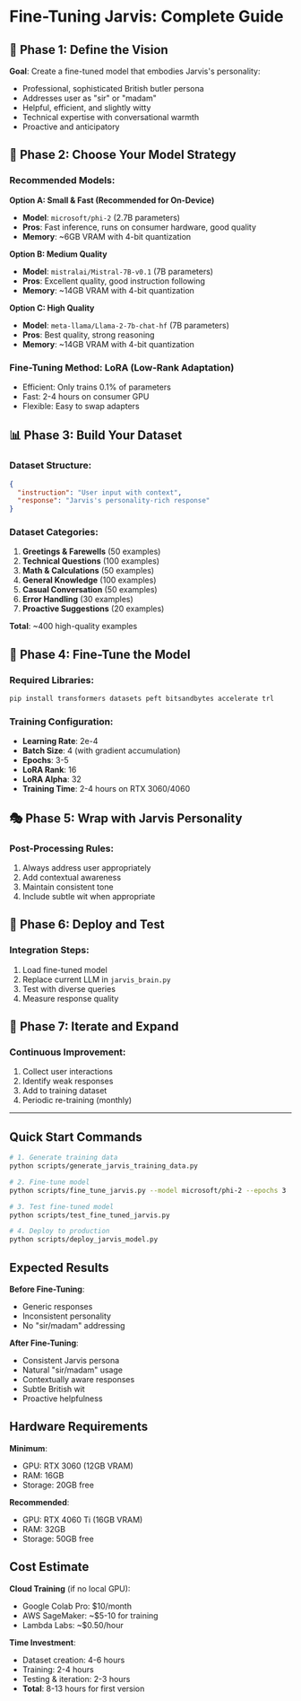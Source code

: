 # Fine-Tuning Jarvis: Complete Guide

## 🎯 Phase 1: Define the Vision

**Goal**: Create a fine-tuned model that embodies Jarvis's personality:
- Professional, sophisticated British butler persona
- Addresses user as "sir" or "madam"
- Helpful, efficient, and slightly witty
- Technical expertise with conversational warmth
- Proactive and anticipatory

## 🤖 Phase 2: Choose Your Model Strategy

### Recommended Models:

**Option A: Small & Fast (Recommended for On-Device)**
- **Model**: `microsoft/phi-2` (2.7B parameters)
- **Pros**: Fast inference, runs on consumer hardware, good quality
- **Memory**: ~6GB VRAM with 4-bit quantization

**Option B: Medium Quality**
- **Model**: `mistralai/Mistral-7B-v0.1` (7B parameters)
- **Pros**: Excellent quality, good instruction following
- **Memory**: ~14GB VRAM with 4-bit quantization

**Option C: High Quality**
- **Model**: `meta-llama/Llama-2-7b-chat-hf` (7B parameters)
- **Pros**: Best quality, strong reasoning
- **Memory**: ~14GB VRAM with 4-bit quantization

### Fine-Tuning Method: LoRA (Low-Rank Adaptation)
- Efficient: Only trains 0.1% of parameters
- Fast: 2-4 hours on consumer GPU
- Flexible: Easy to swap adapters

## 📊 Phase 3: Build Your Dataset

### Dataset Structure:
```json
{
  "instruction": "User input with context",
  "response": "Jarvis's personality-rich response"
}
```

### Dataset Categories:

1. **Greetings & Farewells** (50 examples)
2. **Technical Questions** (100 examples)
3. **Math & Calculations** (50 examples)
4. **General Knowledge** (100 examples)
5. **Casual Conversation** (50 examples)
6. **Error Handling** (30 examples)
7. **Proactive Suggestions** (20 examples)

**Total**: ~400 high-quality examples

## 🔧 Phase 4: Fine-Tune the Model

### Required Libraries:
```bash
pip install transformers datasets peft bitsandbytes accelerate trl
```

### Training Configuration:
- **Learning Rate**: 2e-4
- **Batch Size**: 4 (with gradient accumulation)
- **Epochs**: 3-5
- **LoRA Rank**: 16
- **LoRA Alpha**: 32
- **Training Time**: 2-4 hours on RTX 3060/4060

## 🎭 Phase 5: Wrap with Jarvis Personality

### Post-Processing Rules:
1. Always address user appropriately
2. Add contextual awareness
3. Maintain consistent tone
4. Include subtle wit when appropriate

## 🚀 Phase 6: Deploy and Test

### Integration Steps:
1. Load fine-tuned model
2. Replace current LLM in `jarvis_brain.py`
3. Test with diverse queries
4. Measure response quality

## 🔄 Phase 7: Iterate and Expand

### Continuous Improvement:
1. Collect user interactions
2. Identify weak responses
3. Add to training dataset
4. Periodic re-training (monthly)

---

## Quick Start Commands

```bash
# 1. Generate training data
python scripts/generate_jarvis_training_data.py

# 2. Fine-tune model
python scripts/fine_tune_jarvis.py --model microsoft/phi-2 --epochs 3

# 3. Test fine-tuned model
python scripts/test_fine_tuned_jarvis.py

# 4. Deploy to production
python scripts/deploy_jarvis_model.py
```

## Expected Results

**Before Fine-Tuning**:
- Generic responses
- Inconsistent personality
- No "sir/madam" addressing

**After Fine-Tuning**:
- Consistent Jarvis persona
- Natural "sir/madam" usage
- Contextually aware responses
- Subtle British wit
- Proactive helpfulness

## Hardware Requirements

**Minimum**:
- GPU: RTX 3060 (12GB VRAM)
- RAM: 16GB
- Storage: 20GB free

**Recommended**:
- GPU: RTX 4060 Ti (16GB VRAM)
- RAM: 32GB
- Storage: 50GB free

## Cost Estimate

**Cloud Training** (if no local GPU):
- Google Colab Pro: $10/month
- AWS SageMaker: ~$5-10 for training
- Lambda Labs: ~$0.50/hour

**Time Investment**:
- Dataset creation: 4-6 hours
- Training: 2-4 hours
- Testing & iteration: 2-3 hours
- **Total**: 8-13 hours for first version
